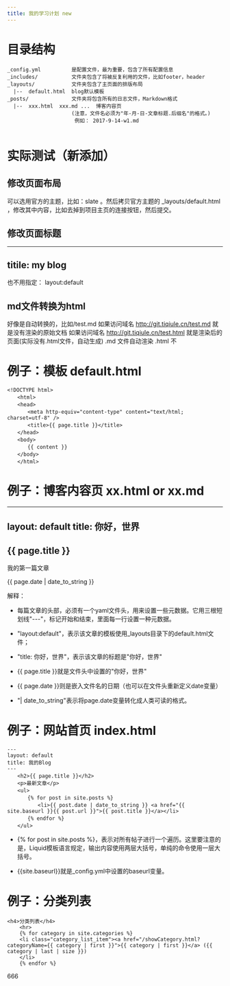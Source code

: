 ```yaml
---
title: 我的学习计划 new
---
```


# 目录结构
```
_config.yml          是配置文件，最为重要，包含了所有配置信息
_includes/           文件夹包含了将被反复利用的文件，比如footer，header
_layouts/            文件夹包含了主页面的排版布局
  |--  default.html  blog默认模板
_posts/              文件夹将包含所有的日志文件，Markdown格式
  |--  xxx.html  xxx.md ...  博客内容页
                     (注意，文件名必须为"年-月-日-文章标题.后缀名"的格式。)
                      例如： 2017-9-14-w1.md
        
```

# 实际测试（新添加）
## 修改页面布局
   可以选用官方的主题，比如：slate 。然后拷贝官方主题的 _layouts/default.html
，修改其中内容，比如去掉到项目主页的连接按钮，然后提交。

## 修改页面标题
---
titile: my blog
---
也不用指定： layout:default  

## md文件转换为html
好像是自动转换的，比如/test.md 
如果访问域名 http://git.tiqiule.cn/test.md  就是没有渲染的原始文档
如果访问域名 http://git.tiqiule.cn/test.html 就是渲染后的页面(实际没有.html文件，自动生成)
.md 文件自动渲染  .html 不


# 例子：模板 default.html 
```
<!DOCTYPE html>
　　<html>
　　<head>
　　　　<meta http-equiv="content-type" content="text/html; charset=utf-8" />
　　　　<title>{{ page.title }}</title>
　　</head>
　　<body>
　　　　{{ content }}
　　</body>
　　</html>
```

# 例子：博客内容页 xx.html or xx.md
---
layout: default
title: 你好，世界
---
<h2>{{ page.title }}</h2>
<p>我的第一篇文章</p>
<p>{{ page.date | date_to_string }}</p>


解释：
- 每篇文章的头部，必须有一个yaml文件头，用来设置一些元数据。它用三根短划线"---"，标记开始和结束，里面每一行设置一种元数据。

- "layout:default"，表示该文章的模板使用_layouts目录下的default.html文件；

- "title: 你好，世界"，表示该文章的标题是"你好，世界"

- {{ page.title }}就是文件头中设置的"你好，世界"

- {{ page.date }}则是嵌入文件名的日期（也可以在文件头重新定义date变量）

- "| date_to_string"表示将page.date变量转化成人类可读的格式。


# 例子：网站首页 index.html
```
---
layout: default
title: 我的Blog
---
　　<h2>{{ page.title }}</h2>
　　<p>最新文章</p>
　　<ul>
　　　　{% for post in site.posts %}
　　　　　　<li>{{ post.date | date_to_string }} <a href="{{ site.baseurl }}{{ post.url }}">{{ post.title }}</a></li>
　　　　{% endfor %}
　　</ul>
```

- {% for post in site.posts %}，表示对所有帖子进行一个遍历。这里要注意的是，Liquid模板语言规定，输出内容使用两层大括号，单纯的命令使用一层大括号。

- {{site.baseurl}}就是_config.yml中设置的baseurl变量。


# 例子：分类列表
```
<h4>分类列表</h4>  
    <hr>  
    {% for category in site.categories %}  
    <li class="category_list_item"><a href="/showCategory.html?categoryName={{ category | first }}">{{ category | first }}</a> ({{ category | last | size }})  
    </li>  
    {% endfor %}  
```

666
